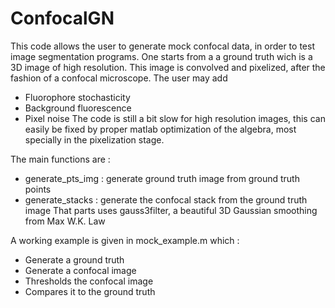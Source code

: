 # ConfocalGN
This code allows the user to generate mock confocal data, in order to test image segmentation programs.
One starts from a a ground truth wich is a 3D image of high resolution. 
This image is convolved and pixelized, after the fashion of a confocal microscope.
The user may add
- Fluorophore stochasticity
- Background fluorescence
- Pixel noise
The code is still a bit slow for high resolution images, this can easily be fixed by proper matlab optimization of the algebra, most specially in the pixelization stage.

The main functions are :
- generate_pts_img  : generate ground truth image from ground truth points
- generate_stacks : generate the confocal stack from the ground truth image
That parts uses gauss3filter, a beautiful 3D Gaussian smoothing from Max W.K. Law

A working example is given in mock_example.m which :
- Generate a ground truth
- Generate a confocal image
- Thresholds the confocal image
- Compares it to the ground truth
